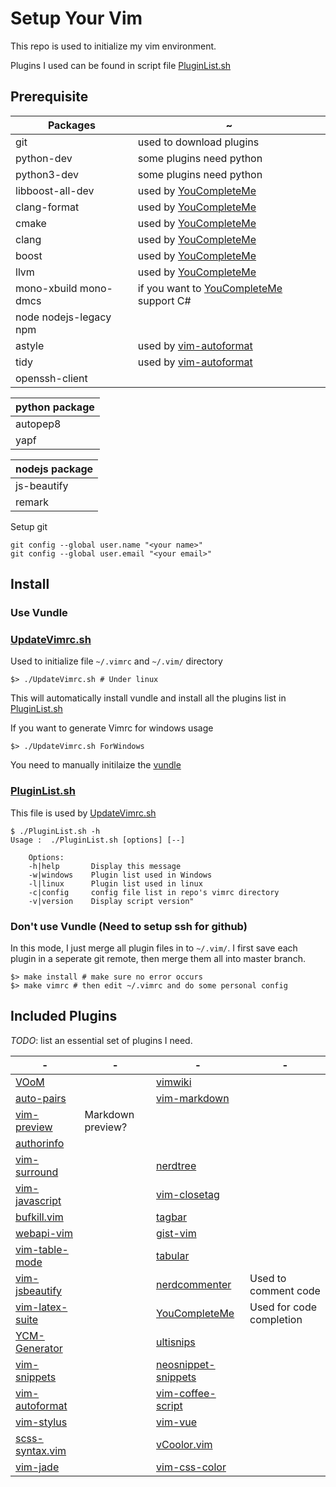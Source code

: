 # Setup Your Vim

This repo is used to initialize my vim environment.

Plugins I used can be found in script file [PluginList.sh](./PluginList.sh)

## Prerequisite

| Packages               | ~                                           |
| ---------------------- | ------------------------------------------- |
| git                    | used to download plugins                    |
| python-dev             | some plugins need python                    |
| python3-dev            | some plugins need python                    |
| libboost-all-dev       | used by [YouCompleteMe]()                   |
| clang-format           | used by [YouCompleteMe]()                   |
| cmake                  | used by [YouCompleteMe]()                   |
| clang                  | used by [YouCompleteMe]()                   |
| boost                  | used by [YouCompleteMe]()                   |
| llvm                   | used by [YouCompleteMe]()                   |
| mono-xbuild mono-dmcs  | if you want to [YouCompleteMe]() support C# |
| node nodejs-legacy npm |                                             |
| astyle                 | used by [vim-autoformat]()                  |
| tidy                   | used by [vim-autoformat]()                  |
| openssh-client         |                                             |


| python package |
| -------------- |
| autopep8       |
| yapf           |

| nodejs package |
| -------------- |
| js-beautify    |
| remark         |

Setup git
```
git config --global user.name "<your name>"
git config --global user.email "<your email>"
```
## Install

### Use Vundle

### [UpdateVimrc.sh](./UpdateVimrc.sh)
Used to initialize file `~/.vimrc` and `~/.vim/` directory

```
$> ./UpdateVimrc.sh # Under linux
```
This will automatically install vundle and install all the plugins list in [PluginList.sh](./PluginList.sh)

If you want to generate Vimrc for windows usage
```
$> ./UpdateVimrc.sh ForWindows
```
You need to manually initilaize the [vundle](https://github.com/VundleVim/Vundle.vim)

### [PluginList.sh](./PluginList.sh)

This file is used by [UpdateVimrc.sh](./UpdateVimrc.sh)

```
$ ./PluginList.sh -h
Usage :  ./PluginList.sh [options] [--]

    Options:
    -h|help       Display this message
    -w|windows    Plugin list used in Windows
    -l|linux	  Plugin list used in linux
    -c|config	  config file list in repo's vimrc directory
    -v|version    Display script version"
```

### Don't use Vundle (Need to setup ssh for github)

In this mode, I just merge all plugin files in to `~/.vim/`. I first save each plugin in a seperate git remote, then merge them all into master branch.
```
$> make install # make sure no error occurs
$> make vimrc # then edit ~/.vimrc and do some personal config
```

## Included Plugins

*TODO*: list an essential set of plugins I need.

| -                   | -                 | -                       | -                        |
| ------------------- | ----------------- | ----------------------- | ------------------------ |
| [VOoM]()            |                   | [vimwiki]()             |                          |
| [auto-pairs]()      |                   | [vim-markdown]()        |                          |
| [vim-preview]()     | Markdown preview? |                         |                          |
| [authorinfo]()      |                   |                         |                          |
| [vim-surround]()    |                   | [nerdtree]()            |                          |
| [vim-javascript]()  |                   | [vim-closetag]()        |                          |
| [bufkill.vim]()     |                   | [tagbar]()              |                          |
| [webapi-vim]()      |                   | [gist-vim]()            |                          |
| [vim-table-mode]()  |                   | [tabular]()             |                          |
| [vim-jsbeautify]()  |                   | [nerdcommenter]()       | Used to comment code     |
| [vim-latex-suite]() |                   | [YouCompleteMe]()       | Used for code completion |
| [YCM-Generator]()   |                   | [ultisnips]()           |                          |
| [vim-snippets]()    |                   | [neosnippet-snippets]() |                          |
| [vim-autoformat]()  |                   | [vim-coffee-script]()   |                          |
| [vim-stylus]()      |                   | [vim-vue]()             |                          |
| [scss-syntax.vim]() |                   | [vCoolor.vim]()         |                          |
| [vim-jade]()        |                   | [vim-css-color]()       |                          |

[VOoM]: https://github.com/vim-voom/VOoM
[vimwiki]: https://github.com/vimwiki/vimwiki
[auto-pairs]: https://github.com/jiangmiao/auto-pairs
[vim-markdown]: https://github.com/plasticboy/vim-markdown
[vim-preview]: https://github.com/greyblake/vim-preview
[vim-css-color]: https://github.com/ap/vim-css-color
[vCoolor.vim]: https://github.com/KabbAmine/vCoolor.vim
[vim-jade]: https://github.com/digitaltoad/vim-jade
[scss-syntax.vim]: https://github.com/cakebaker/scss-syntax.vim
[authorinfo]: https://github.com/dantezhu/authorinfo
[vim-surround]: https://github.com/tpope/vim-surround
[nerdtree]: https://github.com/scrooloose/nerdtree
[vim-javascript]: https://github.com/pangloss/vim-javascript
[vim-closetag]: https://github.com/alvan/vim-closetag
[bufkill.vim]: https://github.com/vim-scripts/bufkill.vim
[tagbar]: https://github.com/majutsushi/tagbar
[webapi-vim]: https://github.com/mattn/webapi-vim
[gist-vim]: https://github.com/mattn/gist-vim
[vim-table-mode]: https://github.com/dhruvasagar/vim-table-mode
[tabular]: https://github.com/godlygeek/tabular
[vim-jsbeautify]: https://github.com/maksimr/vim-jsbeautify
[nerdcommenter]: https://github.com/scrooloose/nerdcommenter
[vim-latex-suite]: https://github.com/gerw/vim-latex-suite
[YouCompleteMe]: https://github.com/Valloric/YouCompleteMe
[YCM-Generator]: https://github.com/rdnetto/YCM-Generator
[ultisnips]: https://github.com/SirVer/ultisnips
[vim-snippets]: https://github.com/honza/vim-snippets
[neosnippet-snippets]: https://github.com/Shougo/neosnippet-snippets
[vim-autoformat]: https://github.com/Chiel92/vim-autoformat
[vim-coffee-script]: https://github.com/kchmck/vim-coffee-script
[vim-stylus]: https://github.com/wavded/vim-stylus
[vim-vue]: https://github.com/posva/vim-vue
